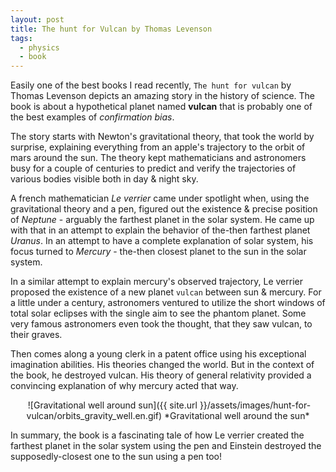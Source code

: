 ```yaml
---
layout: post
title: The hunt for Vulcan by Thomas Levenson
tags:
  - physics
  - book
---
```


Easily one of the best books I read recently, `The hunt for vulcan` by Thomas
Levenson depicts an amazing story in the history of science. The book is about a
hypothetical planet named **vulcan** that is probably one of the best examples of
 *confirmation bias*. 

The story starts with Newton's gravitational theory, that took the world by
surprise, explaining everything from an apple's trajectory to the orbit of mars around
the sun. The theory kept mathematicians and astronomers busy for a couple of
centuries to predict and verify the trajectories of various bodies visible both in day &
night sky. 

A french mathematician *Le verrier* came under spotlight when, using the
gravitational theory and a pen, figured out the existence & precise position of
*Neptune* - arguably the farthest planet in the solar system. He came up with that in
an attempt to explain the behavior of the-then farthest planet *Uranus*. In an
attempt to have a complete explanation of solar system, his focus turned to
*Mercury* - the-then closest planet to the sun in the solar system.

In a similar attempt to explain mercury's observed trajectory, Le verrier
proposed the existence of a new planet `vulcan` between sun & mercury. For a
little under a century, astronomers ventured to utilize the short windows of
total solar eclipses with the single aim to see the phantom planet. Some very famous
astronomers even took the thought, that they saw vulcan, to their graves.

Then comes along a young clerk in a patent office using his exceptional
imagination abilities. His theories changed the world. But in the context of the
book, he destroyed vulcan. His theory of general relativity provided a
convincing explanation of why mercury acted that way. 
<p align="center"><img />
![Gravitational well around sun]({{ site.url
}}/assets/images/hunt-for-vulcan/orbits_gravity_well.en.gif)
*Gravitational well around the sun*
</p>
In summary, the book is a fascinating tale of how Le verrier created the
farthest planet in the solar system using the pen and Einstein destroyed the
supposedly-closest one to the sun using a pen too! 
